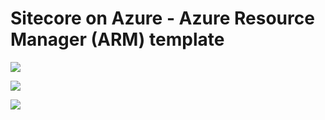 # Sitecore on Azure - Azure Resource Manager (ARM) template

<img src="legacy.png"></img>

<img src="new-saas.png"></img>

<img src="new-iaas.png"></img>

